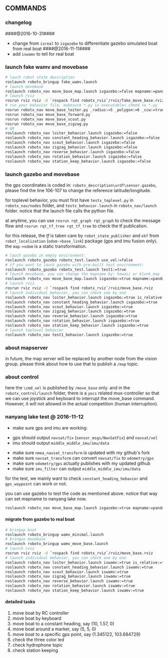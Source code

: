 COMMANDS
--------
### changelog ###
####@2016-10-31####
+ change from `isreal` to `isgazebo` to differentiate gazebo simulated boat from real boat
####@2016-11-11####
+ add `iswamv` to tell for real boat

### launch fake wamv and movebase ###
```bash
# lauch robot state description
roslaunch robotx_bringup fake_wamv.launch
# launch movebase
roslaunch robotx_nav move_base_map.launch isgazebo:=false mapname:=pandan
# launch rviz
rosrun rviz rviz -d `rospack find robotx_rviz`/rviz/fake_move_base.rviz
# run your behavior file, makesure *.py is executable< chmod +x *.py
rosrun robotx_nav move_base_loiter.py _radius:=5 _polygon:=6 _ccw:=true
rosrun robotx_nav move_base_forward.py 
rosrun robotx_nav move_base_scout.py
rosrun robotx_nav move_base_zigzag.py
# OR
roslaunch robotx_nav loiter_behavior.launch isgazebo:=false
roslaunch robotx_nav constant_heading_behavior.launch isgazebo:=false
roslaunch robotx_nav scout_behavior.launch isgazebo:=false
roslaunch robotx_nav zigzag_behavior.launch isgazebo:=false
roslaunch robotx_nav reverse_behavior.launch isgazebo:=false
roslaunch robotx_nav rotation_behavior.launch isgazebo:=false
roslaunch robotx_nav station_keep_behavior.launch isgazebo:=false
```

### launch gazebo and movebase ###
the gps coordinates is coded in: `robotx_description\urdf\sensor.gazebo`,
please find the line 106-107 to change the reference latitude/longitude.

for toplevel behavior, you must first have `testx_toplevel.py` in `robotx_nav/nodes` folder,
and `testx_behavior.launch` in `robotx_nav/launch` folder.
notice that the launch file calls the python file.

at anytime, you can use `rosrun rqt_graph rqt_graph` to check the message flow
and `rosrun rqt_tf_tree rqt_tf_tree` to check the tf publication.

for this release, the *tf* is taken care by `robot_state_publisher` and `ekf` from `robot_localization` (`odom->base_link`) package (gps and imu fusion only). the `map->odom` is a static transformation.

```bash
# lauch gazebo in empty environment:
roslaunch robotx_gazebo robotx_test.launch use_vel:=false
# if you want to lauch gazebo with pre-built test environment:
roslaunch robotx_gazebo robotx_test.launch test1:=true
# launch movebase, you can change the mapname by: hawaii or blank_map
roslaunch robotx_nav move_base_map.launch isgazebo:=true mapname:=pandan
# launch rviz
rosrun rviz rviz -d `rospack find robotx_rviz`/rviz/move_base.rviz
# launch individual behavior, you can check one by one
roslaunch robotx_nav loiter_behavior.launch isgazebo:=true is_relative:=true
roslaunch robotx_nav constant_heading_behavior.launch isgazebo:=true
roslaunch robotx_nav scout_behavior.launch isgazebo:=true
roslaunch robotx_nav zigzag_behavior.launch isgazebo:=true
roslaunch robotx_nav reverse_behavior.launch isgazebo:=true
roslaunch robotx_nav rotation_behavior.launch isgazebo:=true
roslaunch robotx_nav station_keep_behavior.launch isgazebo:=true
# launch toplevel behavior
roslaunch robotx_nav test1_behavior.launch isgazebo:=true
```

### about mapserver ###
in future, the map server will be replaced by another node from the vision group.
please think about how to use that to publish a `/map` topic.

### about control ###
here the `\cmd_vel` is published by `/move_base` only. and in the `robotx_control/launch` folder,
there is a `yocs` related mux-controller so that we can use joystick and keyboard to interrupt the move_base command. However, it will not allowed in the actual competition (human interruption).


### nanyang lake test @ 2016-11-12 ###
+ make sure gps and imu are working:
 - gps should output `navsat/fix` (`sensor_msgs/NavSatFix`) and `navsat/vel`
 - imu should output `middle_middle_imu/imu/data`
+ make sure `nmea_navsat_transform` is updated with my github's fork
+ make sure `navsat_transform` can convert `navsat/fix` to `odometry/gps`
+ make sure `odometry/gps` actually publishes with my updated github
+ make sure `imu_filter` can output `middle_middle_imu/imu/data`

for the test, we mainly want to check `constant_heading_hebavior` and `gps_waypoint` can work or not.

you can use gazebo to test the code as mentioned above.
notice that way can set mapname to nanyang lake now.
```bash
roslaunch robotx_nav move_base_map.launch isgazebo:=true mapname:=pandan
```

#### migrate from gazebo to real boat ####
```bash
# bringup boat 
roslaunch robotx_bringup wamv_minimal.launch
# bringuo movebase
roslaunch robotx_bringup wamv_move_base.launch
# launch rviz
rosrun rviz rviz -d `rospack find robotx_rviz`/rviz/move_base.rviz
# launch individual behavior, you can check one by one
roslaunch robotx_nav loiter_behavior.launch iswamv:=true is_relative:=false
roslaunch robotx_nav constant_heading_behavior.launch iswamv:=true
roslaunch robotx_nav scout_behavior.launch iswamv:=true
roslaunch robotx_nav zigzag_behavior.launch iswamv:=true
roslaunch robotx_nav reverse_behavior.launch iswamv:=true
roslaunch robotx_nav rotation_behavior.launch iswamv:=true
roslaunch robotx_nav station_keep_behavior.launch iswamv:=true
```

#### detailed tasks ####
1. move boat by RC controller
2. move boat by keyboard
3. move boat to a constant heading, say (10, 1.57, 0) 
4. move boat around a marker, say (5, 5, 0)
5. move boat to a specific gps point, say (1.345122, 103.684729)
6. check the three color led
7. check hydrophone topic
8. check station keeping

